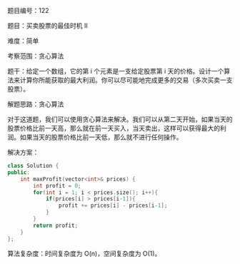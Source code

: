 题目编号：122

题目：买卖股票的最佳时机 II

难度：简单

考察范围：贪心算法

题干：给定一个数组，它的第 i 个元素是一支给定股票第 i 天的价格。设计一个算法来计算你所能获取的最大利润。你可以尽可能地完成更多的交易（多次买卖一支股票）。

解题思路：贪心算法

对于这道题，我们可以使用贪心算法来解决。我们可以从第二天开始，如果当天的股票价格比前一天高，那么就在前一天买入，当天卖出，这样可以获得最大的利润。如果当天的股票价格比前一天低，那么就不进行任何操作。

解决方案：

```cpp
class Solution {
public:
    int maxProfit(vector<int>& prices) {
        int profit = 0;
        for(int i = 1; i < prices.size(); i++){
            if(prices[i] > prices[i-1]){
                profit += prices[i] - prices[i-1];
            }
        }
        return profit;
    }
};
```

算法复杂度：时间复杂度为 O(n)，空间复杂度为 O(1)。
